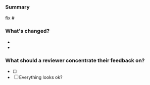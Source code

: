 <!-- Thank you for submitting a Pull Request!

Don't worry, these HTML comments won't render in your issue.
Feel free to delete them once you've read them :) -->

### Summary
<!-- Please describe the purpose of this PR.
Is it fixing a bug or adding a feature?

Please reference relevant issue numbers with action words to close them if relevant. -->

fix #<!-- Enter relevant issue number here -->

### What's changed?
<!-- You can use this section to go into more detail about what's changed.
We recommend using bullet points. -->

- <!-- Enter details of changed filename or function, and so on, here -->
-

### What should a reviewer concentrate their feedback on?
<!-- You can use this section to request specific feedback.
We recommend using check boxes. -->

- [ ] <!-- Enter request for specific feedback here -->
- [ ] Everything looks ok?

